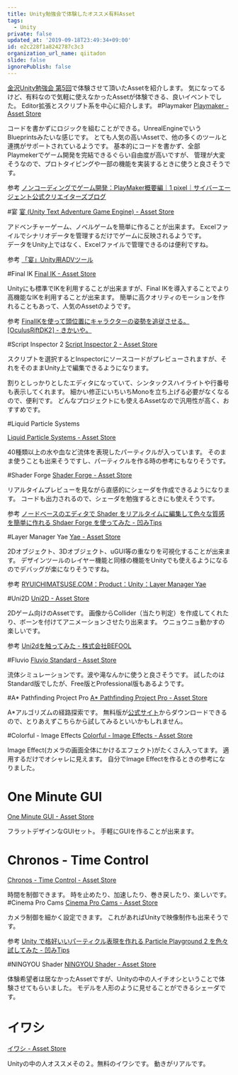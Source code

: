 ```yaml
---
title: Unity勉強会で体験したオススメ有料Asset
tags:
  - Unity
private: false
updated_at: '2019-09-18T23:49:34+09:00'
id: e2c228f1a8242787c3c3
organization_url_name: qiitadon
slide: false
ignorePublish: false
---
```

[金沢Unity勉強会 第5回](http://kzunity.connpass.com/event/15484/)で体験させて頂いたAssetを紹介します。
気になってるけど、有料なので気軽に使えなかったAssetが体験できる、良いイベントでした。
Editor拡張とスクリプト系を中心に紹介します。
#Playmaker
[Playmaker - Asset Store](https://www.assetstore.unity3d.com/jp/#!/content/368)

コードを書かずにロジックを組むことができる。UnrealEngineでいうBlueprintsみたいな感じです。
とても人気の高いAssetで、他の多くのツールと連携がサポートされているようです。
基本的にコードを書かず、全部Playmekerでゲーム開発を完結できるぐらい自由度が高いですが、
管理が大変そうなので、プロトタイピングや一部の機能を実装するときに使うと良さそうです。

参考
[ノンコーディングでゲーム開発：PlayMaker概要編｜1 pixel｜サイバーエージェント公式クリエイターズブログ](http://ameblo.jp/ca-1pixel/entry-11962139604.html)

#宴
[宴 (Unity Text Adventure Game Engine) - Asset Store](https://www.assetstore.unity3d.com/jp/#!/content/15905)

アドベンチャーゲーム、ノベルゲームを簡単に作ることが出来ます。
Excelファイルでシナリオデータを管理するだけでゲームに反映されるようです。  
データをUnity上ではなく、Excelファイルで管理できるのは便利ですね。

参考
[「宴」Unity用ADVツール](http://madnesslabo.net/utage/)

#Final IK
[Final IK - Asset Store](https://www.assetstore.unity3d.com/jp/#!/content/14290)

Unityにも標準でIKを利用することが出来ますが、Final IKを導入することでより高機能なIKを利用することが出来ます。
簡単に高クオリティのモーションを作れることもあって、人気のAssetのようです。

参考
[FinalIKを使って頭位置にキャラクターの姿勢を追従させる。[OculusRiftDK2] - きかいや。](http://machinemaker.hatenablog.com/entry/2014/10/28/203815)

#Script Inspector 2
[Script Inspector 2 - Asset Store](https://www.assetstore.unity3d.com/jp/#!/content/3535)

スクリプトを選択するとInspectorにソースコードがプレビューされますが、それをそのままUnity上で編集できるようになります。  

割りとしっかりとしたエディタになっていて、シンタックスハイライトや行番号も表示してくれます。
細かい修正にいちいちMonoを立ち上げる必要がなくなるので、便利です。 
どんなプロジェクトにも使えるAssetなので汎用性が高く、おすすめです。

#Liquid Particle Systems

[Liquid Particle Systems - Asset Store](https://www.assetstore.unity3d.com/jp/#!/content/4112)

40種類以上の水や血など流体を表現したパーティクルが入っています。
そのまま使うことも出来そうですし、パーティクルを作る時の参考にもなりそうです。


#Shader Forge
[Shader Forge - Asset Store](https://www.assetstore.unity3d.com/jp/#!/content/14147)

リアルタイムプレビューを見ながら直感的にシェーダを作成できるようになります。
コードも出力されるので、シェーダを勉強するときにも使えそうです。  

参考
[ノードベースのエディタで Shader をリアルタイムに編集して色々な質感を簡単に作れる Shdaer Forge を使ってみた - 凹みTips](http://tips.hecomi.com/entry/2014/08/09/130221)


#Layer Manager Yae
[Yae - Asset Store](https://www.assetstore.unity3d.com/jp/#!/content/35302)

2Dオブジェクト、3Dオブジェクト、uGUI等の重なりを可視化することが出来ます。
デザインツールのレイヤー機能と同様の機能をUnityでも使えるようになるのでデバッグが楽になりそうですね。

参考
[RYUICHIMATSUSE.COM：Product：Unity：Layer Manager Yae](http://www.ryuichimatsuse.com/product/unity/yae/)

#Uni2D
[Uni2D - Asset Store](https://www.assetstore.unity3d.com/jp/#!/content/3826)

2Dゲーム向けのAssetです。
画像からCollider（当たり判定）を作成してくれたり、ボーンを付けてアニメーションさせたり出来ます。
ウニョウニョ動かすの楽しいです。

参考
[Uni2dを触ってみた - 株式会社BEFOOL](http://befool.co.jp/blog/ayumegu/unity-study-uni2d/)

#Fluvio
[Fluvio Standard - Asset Store](https://www.assetstore.unity3d.com/jp/#!/content/2866)

流体シミュレーションです。波や滝なんかに使うと良さそうです。
試したのはStandard版でしたが、Free版とProfessional版もあるようです。

#A* Pathfinding Project Pro
[A* Pathfinding Project Pro - Asset Store](https://www.assetstore.unity3d.com/jp/#!/content/1876)

A*アルゴリズムの経路探索です。
無料版が[公式サイト](http://arongranberg.com/astar/download)からダウンロードできるので、とりあえずこちらから試してみるといいかもしれません。

#Colorful - Image Effects
[Colorful - Image Effects - Asset Store](https://www.assetstore.unity3d.com/jp/#!/content/3842)

Image Effect(カメラの画面全体にかけるエフェクト)がたくさん入ってます。
適用するだけでオシャレに見えます。
自分でImage Effectを作るときの参考になりました。

# One Minute GUI
[One Minute GUI - Asset Store](https://www.assetstore.unity3d.com/jp/#!/content/32346)

フラットデザインなGUIセット。
手軽にGUIを作ることが出来ます。

# Chronos - Time Control
[Chronos - Time Control - Asset Store](https://www.assetstore.unity3d.com/jp/#!/content/31225)

時間を制御できます。
時を止めたり、加速したり、巻き戻したり、楽しいです。
#Cinema Pro Cams
[Cinema Pro Cams - Asset Store](https://www.assetstore.unity3d.com/jp/#!/content/15641)

カメラ制御を細かく設定できます。
これがあればUnityで映像制作も出来そうです。

参考
[Unity で格好いいパーティクル表現を作れる Particle Playground 2 を色々試してみた - 凹みTips](http://tips.hecomi.com/entry/2015/03/23/004733)

#NINGYOU Shader
[NINGYOU Shader - Asset Store](https://www.assetstore.unity3d.com/jp/#!/content/31622)

体験希望者は居なかったAssetですが、Unityの中の人イチオシということで体験させてもらいました。 
モデルを人形のように見せることができるシェーダです。

# イワシ
[イワシ - Asset Store](https://www.assetstore.unity3d.com/jp/#!/content/37963)

Unityの中の人オススメその２。無料のイワシです。 
動きがリアルです。
